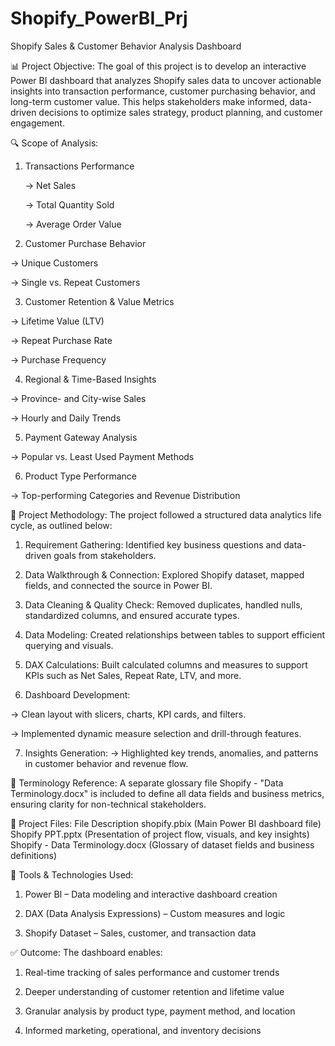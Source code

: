# Shopify_PowerBI_Prj
Shopify Sales &amp; Customer Behavior Analysis Dashboard

📊 Project Objective:
The goal of this project is to develop an interactive Power BI dashboard that analyzes Shopify sales data to uncover actionable insights into transaction performance, customer purchasing behavior, and long-term customer value. This helps stakeholders make informed, data-driven decisions to optimize sales strategy, product planning, and customer engagement.

🔍 Scope of Analysis:
1. Transactions Performance

   -> Net Sales

   -> Total Quantity Sold

   -> Average Order Value

2. Customer Purchase Behavior

  -> Unique Customers

  -> Single vs. Repeat Customers

3. Customer Retention & Value Metrics

  -> Lifetime Value (LTV)

  -> Repeat Purchase Rate

  -> Purchase Frequency

4. Regional & Time-Based Insights

  -> Province- and City-wise Sales

  -> Hourly and Daily Trends

5. Payment Gateway Analysis

  -> Popular vs. Least Used Payment Methods

6. Product Type Performance

  -> Top-performing Categories and Revenue Distribution

🧠 Project Methodology:
The project followed a structured data analytics life cycle, as outlined below:

1. Requirement Gathering:
Identified key business questions and data-driven goals from stakeholders.

2. Data Walkthrough & Connection:
Explored Shopify dataset, mapped fields, and connected the source in Power BI.

3. Data Cleaning & Quality Check:
Removed duplicates, handled nulls, standardized columns, and ensured accurate types.

4. Data Modeling:
Created relationships between tables to support efficient querying and visuals.

5. DAX Calculations:
Built calculated columns and measures to support KPIs such as Net Sales, Repeat Rate, LTV, and more.

6. Dashboard Development:

  -> Clean layout with slicers, charts, KPI cards, and filters.

  -> Implemented dynamic measure selection and drill-through features.

7. Insights Generation:
  -> Highlighted key trends, anomalies, and patterns in customer behavior and revenue flow.

📘 Terminology Reference:
A separate glossary file Shopify - "Data Terminology.docx" is included to define all data fields and business metrics, ensuring clarity for non-technical stakeholders.

📁 Project Files:
File	Description
shopify.pbix	(Main Power BI dashboard file)
Shopify PPT.pptx	  (Presentation of project flow, visuals, and key insights)
Shopify - Data Terminology.docx	  (Glossary of dataset fields and business definitions)

📌 Tools & Technologies Used:
1. Power BI – Data modeling and interactive dashboard creation

2. DAX (Data Analysis Expressions) – Custom measures and logic

3. Shopify Dataset – Sales, customer, and transaction data

✅ Outcome:
The dashboard enables:

1. Real-time tracking of sales performance and customer trends

2. Deeper understanding of customer retention and lifetime value

3. Granular analysis by product type, payment method, and location

4. Informed marketing, operational, and inventory decisions
